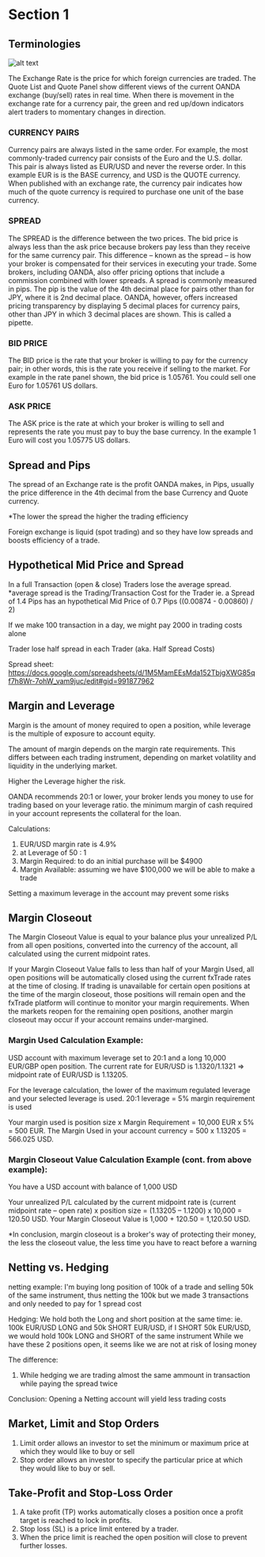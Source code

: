 # Section 1

## Terminologies
![alt text](https://www.oanda.com/wandacache/2017_quote-3a80ae8ef4de572e54599ed375620a35323754f7.png)

The Exchange Rate is the price for which foreign currencies are traded. The Quote List and Quote Panel show different views of the current OANDA exchange (buy/sell) rates in real time. When there is movement in the exchange rate for a currency pair, the green and red up/down indicators alert traders to momentary changes in direction.

### CURRENCY PAIRS
Currency pairs are always listed in the same order. For example, the most commonly-traded currency pair consists of the Euro and the U.S. dollar. This pair is always listed as EUR/USD and never the reverse order. In this example EUR is is the BASE currency, and USD is the QUOTE currency. When published with an exchange rate, the currency pair indicates how much of the quote currency is required to purchase one unit of the base currency.

### SPREAD
The SPREAD is the difference between the two prices. The bid price is always less than the ask price because brokers pay less than they receive for the same currency pair. This difference – known as the spread – is how your broker is compensated for their services in executing your trade. Some brokers, including OANDA, also offer pricing options that include a commission combined with lower spreads. A spread is commonly measured in pips. The pip is the value of the 4th decimal place for pairs other than for JPY, where it is 2nd decimal place. OANDA, however, offers increased pricing transparency by displaying 5 decimal places for currency pairs, other than JPY in which 3 decimal places are shown. This is called a pipette.

### BID PRICE
The BID price is the rate that your broker is willing to pay for the currency pair; in other words, this is the rate you receive if selling to the market. For example in the rate panel shown, the bid price is 1.05761. You could sell one Euro for 1.05761 US dollars.

### ASK PRICE
The ASK price is the rate at which your broker is willing to sell and represents the rate you must pay to buy the base currency. In the example 1 Euro will cost you 1.05775 US dollars.

## Spread and Pips
The spread of an Exchange rate is the profit OANDA makes, in Pips, usually the price difference in the 4th decimal from the base Currency and Quote currency. 

*The lower the spread the higher the trading efficiency

Foreign exchange is liquid (spot trading) and so they have low spreads and boosts efficiency of a trade.

## Hypothetical Mid Price and Spread
In a full Transaction (open & close) Traders lose the average spread.
*average spread is the Trading/Transaction Cost for the Trader
ie. a Spread of 1.4 Pips has an hypothetical Mid Price of 0.7 Pips ((0.00874 - 0.00860) / 2)

If we make 100 transaction in a day, we might pay 2000 in trading costs alone

Trader lose half spread in each Trader (aka. Half Spread Costs)

Spread sheet: 
https://docs.google.com/spreadsheets/d/1M5MamEEsMda152TbjgXWG85qf7h8Wr-7ohW_vam9juc/edit#gid=991877962

## Margin and Leverage
Margin is the amount of money required to open a position, while leverage is the multiple of exposure to account equity. 

The amount of margin depends on the margin rate requirements. This differs between each trading instrument, depending on market volatility and liquidity in the underlying market.

Higher the Leverage higher the risk.

OANDA recommends 20:1 or lower, your broker lends you money to use for trading based on your leverage ratio. the minimum margin of cash required in your account represents the collateral for the loan.

Calculations:
<!-- https://www1.oanda.com/resources/legal/canada/legal/margin-rates -->
1. EUR/USD margin rate is 4.9%
2. at Leverage of 50 : 1
3. Margin Required: to do an initial purchase will be $4900
4. Margin Available: assuming we have $100,000 we will be able to make a trade

Setting a maximum leverage in the account may prevent some risks

## Margin Closeout
The Margin Closeout Value is equal to your balance plus your unrealized P/L from all open positions, converted into the currency of the account, all calculated using the current midpoint rates. 

If your Margin Closeout Value falls to less than half of your Margin Used, all open positions will be automatically closed using the current fxTrade rates at the time of closing. If trading is unavailable for certain open positions at the time of the margin closeout, those positions will remain open and the fxTrade platform will continue to monitor your margin requirements. When the markets reopen for the remaining open positions, another margin closeout may occur if your account remains under-margined.

### Margin Used Calculation Example:
USD account with maximum leverage set to 20:1 and a long 10,000 EUR/GBP open position. 
The current rate for EUR/USD is 1.1320/1.1321 => midpoint rate of EUR/USD is 1.13205.

For the leverage calculation, the lower of the maximum regulated leverage and your selected leverage is used.
20:1 leverage = 5% margin requirement is used

Your margin used is position size x Margin Requirement = 10,000 EUR x 5% = 500 EUR. The Margin Used in your account currency = 500 x 1.13205 = 566.025 USD.

### Margin Closeout Value Calculation Example (cont. from above example):
You have a USD account with balance of 1,000 USD

Your unrealized P/L calculated by the current midpoint rate is (current midpoint rate – open rate) x position size = (1.13205 – 1.1200) x 10,000 = 120.50 USD.
Your Margin Closeout Value is 1,000 + 120.50 = 1,120.50 USD.

*In conclusion, margin closeout is a broker's way of protecting their money, the less the closeout value, the less time you have to react before a warning

## Netting vs. Hedging 
netting example:
I'm buying long position of 100k of a trade and selling 50k of the same instrument, thus netting the 100k
but we made 3 transactions and only needed to pay for 1 spread cost

Hedging:
We hold both the Long and short position at the same time: ie. 100k EUR/USD LONG and 50k SHORT EUR/USD, if I SHORT 50k EUR/USD, we would hold 100k LONG and SHORT of the same instrument 
While we have these 2 positions open, it seems like we are not at risk of losing money

The difference:
1. While hedging we are trading almost the same ammount in transaction while paying the spread twice

Conclusion:
Opening a Netting account will yield less trading costs

## Market, Limit and Stop Orders
1. Limit order allows an investor to set the minimum or maximum price at which they would like to buy or sell
2. Stop order allows an investor to specify the particular price at which they would like to buy or sell.

## Take-Profit and Stop-Loss Order
1. A take profit (TP) works automatically closes a position once a profit target is reached to lock in profits.
2. Stop loss (SL) is a price limit entered by a trader. 
3. When the price limit is reached the open position will close to prevent further losses.

